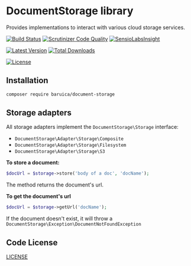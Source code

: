 # DocumentStorage library

Provides implementations to interact with various cloud storage services.

[![Build Status](https://img.shields.io/travis/baruica/document-storage.svg?style=flat-square)](https://travis-ci.org/baruica/document-storage)
[![Scrutinizer Code Quality](https://img.shields.io/scrutinizer/g/baruica/document-storage.svg?style=flat-square)](https://scrutinizer-ci.com/g/baruica/document-storage/?branch=master)
[![SensioLabsInsight](https://insight.sensiolabs.com/projects/5b12c51f-2338-40b3-95a6-fee5cee48993/mini.png)](https://insight.sensiolabs.com/projects/5b12c51f-2338-40b3-95a6-fee5cee48993)

[![Latest Version](https://img.shields.io/github/release/baruica/document-storage.svg?style=flat-square)](https://packagist.org/packages/mnapoli/invoker)
[![Total Downloads](https://poser.pugx.org/baruica/document-storage/downloads.svg)](https://packagist.org/packages/baruica/document-storage)

[![License](https://poser.pugx.org/baruica/document-storage/license.svg)](https://packagist.org/packages/baruica/document-storage)

## Installation

```bash
composer require baruica/document-storage
```

## Storage adapters

All storage adapters implement the ```DocumentStorage\Storage``` interface:
- ```DocumentStorage\Adapter\Storage\Composite```
- ```DocumentStorage\Adapter\Storage\Filesystem```
- ```DocumentStorage\Adapter\Storage\S3```

**To store a document:**
```php
$docUrl = $storage->store('body of a doc', 'docName');
```
The method returns the document's url.

**To get the document's url**
```php
$docUrl = $storage->getUrl('docName');
```
If the document doesn't exist, it will throw a ```DocumentStorage\Exception\DocumentNotFoundException```

## Code License

[LICENSE](https://github.com/baruica/document-storage/blob/master/LICENSE)

